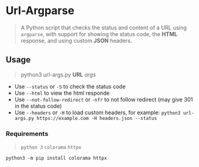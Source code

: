 # Url-Argparse
> A Python script that checks the status and content of a URL using `argparse`, with support for showing the status code, the **HTML** response, and using custom **JSON** headers.
## Usage
> python3 url-args.py **URL** *args*
- Use `--status` or `-S` to check the status code
- Use `--html` to view the html responde
- Use `--not-follow-redirect` or `-nfr` to not follow redirect (may give 301 in the status code)
- Use `--headers` or `-H` to load custom headers, for example: `python3 url-args.py https://example.com -H headers.json --status`
### Requirements
> `python 3`
> `colorama`
> `httpx`


`python3 -m pip install colorama httpx`
